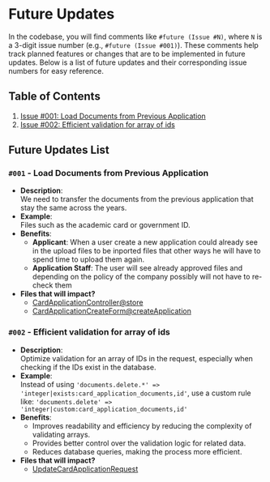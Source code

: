 # Future Updates

In the codebase, you will find comments like `#future (Issue #N)`,
where `N` is a 3-digit issue number (e.g., `#future (Issue #001)`).
These comments help track planned features or changes that are
to be implemented in future updates. Below is a list of future
updates and their corresponding issue numbers for easy reference.

## Table of Contents

1. [Issue #001: Load Documents from Previous Application](#001)
2. [Issue #002: Efficient validation for array of ids](#002)

## Future Updates List

### `#001` - **Load Documents from Previous Application** <a id="001"></a>

- **Description**:  
  We need to transfer the documents from the previous application
  that stay the same across the years.
- **Example**:  
  Files such as the academic card or government ID.
- **Benefits**:
    - **Applicant**: When a user create a new application could already see in the upload files to be inported
      files that other ways he will have to spend time to upload them again.
    - **Application Staff**: The user will see already approved files and depending on the policy of the company
      possibly will not have to re-check them
- **Files that will impact?**
    - [CardApplicationController@store](../app/Http/Controllers/CardApplicationController.php)
  - [CardApplicationCreateForm@createApplication](../resources/js/pages/Card/CardApplicationCreateForm.vue)

### `#002` - **Efficient validation for array of ids** <a id="002"></a>

- **Description**:  
  Optimize validation for an array of IDs in the request, especially when checking if the IDs exist in the database.
- **Example**:  
  Instead of using `'documents.delete.*' => 'integer|exists:card_application_documents,id'`, use a custom rule like:
  `'documents.delete' => 'integer|custom:card_application_documents,id'`
- **Benefits**:
    - Improves readability and efficiency by reducing the complexity of validating arrays.
    - Provides better control over the validation logic for related data.
    - Reduces database queries, making the process more efficient.
- **Files that will impact?**
    - [UpdateCardApplicationRequest](../app/Http/Requests/UpdateCardApplicationRequest.php)
